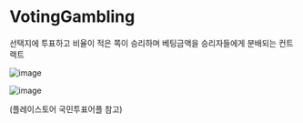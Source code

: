 # VotingGambling

선택지에 투표하고 비율이 적은 쪽이 승리하며 베팅금액을 승리자들에게 분배되는 컨트랙트

![image](https://github.com/bchsol/VotingGambling/assets/31833394/36d33af6-ad68-40dd-86f7-df38a6106b87)

![image](https://github.com/bchsol/VotingGambling/assets/31833394/0885e82f-9daa-494c-8707-44abfd3c6905)

(플레이스토어 국민투표어플 참고)

